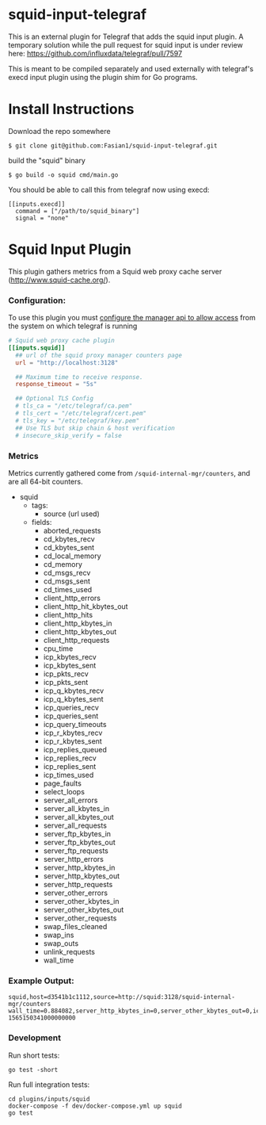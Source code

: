 # squid-input-telegraf
This is an external plugin for Telegraf that adds the squid input plugin. 
A temporary solution while the pull request for squid input is under review here: https://github.com/influxdata/telegraf/pull/7597


This is meant to be compiled separately and used externally with telegraf's execd input plugin using the plugin shim for Go programs.

# Install Instructions

Download the repo somewhere

    $ git clone git@github.com:Fasian1/squid-input-telegraf.git

build the "squid" binary

    $ go build -o squid cmd/main.go

You should be able to call this from telegraf now using execd:

```
[[inputs.execd]]
  command = ["/path/to/squid_binary"]
  signal = "none"
```


# Squid Input Plugin

This plugin gathers metrics from a Squid web proxy cache server (http://www.squid-cache.org/).

### Configuration:

To use this plugin you must [configure the manager api to allow access](https://wiki.squid-cache.org/Features/CacheManager) from the system on which telegraf is running

```toml
# Squid web proxy cache plugin
[[inputs.squid]]
  ## url of the squid proxy manager counters page
  url = "http://localhost:3128"

  ## Maximum time to receive response.
  response_timeout = "5s"

  ## Optional TLS Config
  # tls_ca = "/etc/telegraf/ca.pem"
  # tls_cert = "/etc/telegraf/cert.pem"
  # tls_key = "/etc/telegraf/key.pem"
  ## Use TLS but skip chain & host verification
  # insecure_skip_verify = false
```

### Metrics

Metrics currently gathered come from `/squid-internal-mgr/counters`, and are all 64-bit counters.

- squid
  - tags:
    - source (url used)      
  - fields:
    - aborted_requests
    - cd_kbytes_recv
    - cd_kbytes_sent
    - cd_local_memory
    - cd_memory
    - cd_msgs_recv
    - cd_msgs_sent
    - cd_times_used
    - client_http_errors
    - client_http_hit_kbytes_out
    - client_http_hits
    - client_http_kbytes_in
    - client_http_kbytes_out
    - client_http_requests
    - cpu_time
    - icp_kbytes_recv
    - icp_kbytes_sent
    - icp_pkts_recv
    - icp_pkts_sent
    - icp_q_kbytes_recv
    - icp_q_kbytes_sent
    - icp_queries_recv
    - icp_queries_sent
    - icp_query_timeouts
    - icp_r_kbytes_recv
    - icp_r_kbytes_sent
    - icp_replies_queued
    - icp_replies_recv
    - icp_replies_sent
    - icp_times_used
    - page_faults
    - select_loops
    - server_all_errors
    - server_all_kbytes_in
    - server_all_kbytes_out
    - server_all_requests
    - server_ftp_kbytes_in
    - server_ftp_kbytes_out
    - server_ftp_requests
    - server_http_errors
    - server_http_kbytes_in
    - server_http_kbytes_out
    - server_http_requests
    - server_other_errors
    - server_other_kbytes_in
    - server_other_kbytes_out
    - server_other_requests
    - swap_files_cleaned
    - swap_ins
    - swap_outs
    - unlink_requests
    - wall_time

### Example Output:

```
squid,host=d3541b1c1112,source=http://squid:3128/squid-internal-mgr/counters wall_time=0.884082,server_http_kbytes_in=0,server_other_kbytes_out=0,icp_kbytes_sent=0,icp_q_kbytes_recv=0,icp_r_kbytes_recv=0,cd_times_used=0,server_all_errors=0,server_other_requests=0,unlink_requests=0,swap_files_cleaned=0,cpu_time=0.056241,server_all_kbytes_out=0,server_http_requests=0,icp_replies_sent=0,icp_replies_queued=0,client_http_hit_kbytes_out=0,cd_msgs_recv=0,cd_kbytes_recv=0,server_other_errors=0,icp_r_kbytes_sent=0,icp_times_used=0,cd_memory=0,client_http_requests=0,client_http_kbytes_in=0,server_http_errors=0,server_ftp_kbytes_in=0,page_faults=0,client_http_errors=0,icp_pkts_sent=0,icp_queries_sent=0,icp_query_timeouts=0,aborted_requests=0,swap_outs=0,swap_ins=0,icp_queries_recv=0,server_ftp_kbytes_out=0,icp_pkts_recv=0,icp_kbytes_recv=0,cd_msgs_sent=0,cd_local_memory=0,client_http_kbytes_out=0,server_all_kbytes_in=0,cd_kbytes_sent=0,server_http_kbytes_out=0,select_loops=2,client_http_hits=0,server_other_kbytes_in=0,server_ftp_requests=0,server_ftp_errors=0,server_all_requests=0,icp_replies_recv=0,icp_q_kbytes_sent=0 1565150341000000000
```

### Development

Run short tests:
```
go test -short
```

Run full integration tests:
```
cd plugins/inputs/squid
docker-compose -f dev/docker-compose.yml up squid
go test
```
